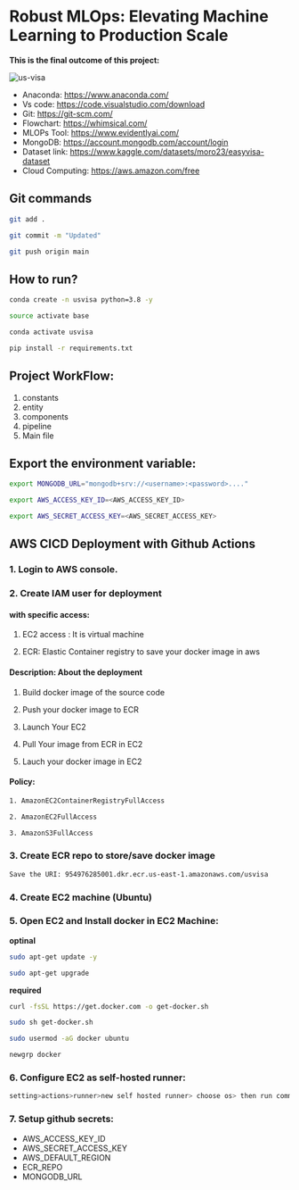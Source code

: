 # Robust MLOps: Elevating Machine Learning to Production Scale
**This is the final outcome of this project:**

![us-visa](https://github.com/user-attachments/assets/4bdfc657-a0bd-4543-b82b-ae3bec2a94a2)



- Anaconda: https://www.anaconda.com/
- Vs code: https://code.visualstudio.com/download
- Git: https://git-scm.com/
- Flowchart: https://whimsical.com/
- MLOPs Tool: https://www.evidentlyai.com/
- MongoDB: https://account.mongodb.com/account/login
- Dataset link: https://www.kaggle.com/datasets/moro23/easyvisa-dataset
- Cloud Computing: https://aws.amazon.com/free


## Git commands


```Bash
git add .
```
```Bash
git commit -m "Updated"
```
```Bash
git push origin main
```


## How to run?


```Bash
conda create -n usvisa python=3.8 -y
```

```Bash
source activate base
```

```Bash
conda activate usvisa
```

```Bash
pip install -r requirements.txt
```


## Project WorkFlow:

1. constants
2. entity
3. components
4. pipeline
5. Main file



## Export the environment variable:

```Bash
export MONGODB_URL="mongodb+srv://<username>:<password>...."
```

```Bash
export AWS_ACCESS_KEY_ID=<AWS_ACCESS_KEY_ID>
```

```Bash
export AWS_SECRET_ACCESS_KEY=<AWS_SECRET_ACCESS_KEY>
```


## AWS CICD Deployment with Github Actions

### 1. Login to AWS console.

### 2. Create IAM user for deployment

#### with specific access:

1. EC2 access : It is virtual machine

2. ECR: Elastic Container registry to save your docker image in aws


#### Description: About the deployment

1. Build docker image of the source code

2. Push your docker image to ECR

3. Launch Your EC2

4. Pull Your image from ECR in EC2

5. Lauch your docker image in EC2


#### Policy:
```Bash
1. AmazonEC2ContainerRegistryFullAccess
```
```Bash
2. AmazonEC2FullAccess
```
```Bash
3. AmazonS3FullAccess
```

### 3. Create ECR repo to store/save docker image
```Bash
Save the URI: 954976285001.dkr.ecr.us-east-1.amazonaws.com/usvisa
```

### 4. Create EC2 machine (Ubuntu)

### 5. Open EC2 and Install docker in EC2 Machine:

**optinal**

```Bash
sudo apt-get update -y
```
```Bash
sudo apt-get upgrade
```
**required**

```Bash
curl -fsSL https://get.docker.com -o get-docker.sh
```
```Bash
sudo sh get-docker.sh
```
```Bash
sudo usermod -aG docker ubuntu
```
```Bash
newgrp docker
```


### 6. Configure EC2 as self-hosted runner:

```Bash
setting>actions>runner>new self hosted runner> choose os> then run command one by one
```

### 7. Setup github secrets:

- AWS_ACCESS_KEY_ID
- AWS_SECRET_ACCESS_KEY
- AWS_DEFAULT_REGION
- ECR_REPO
- MONGODB_URL
